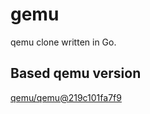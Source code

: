 # gemu

qemu clone written in Go.

## Based qemu version

[qemu/qemu@219c101fa7f9](https://github.com/qemu/qemu/tree/219c101fa7f9)

